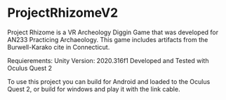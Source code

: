 # ProjectRhizomeV2
Project Rhizome is a VR Archeology Diggin Game that was developed for AN233 Practicing Archaeology. 
This game includes artifacts from the Burwell-Karako cite in Connecticut. 

Requierements:
Unity Version: 2020.316f1
Developed and Tested with Oculus Quest 2

To use this project you can build for Android and loaded to the Oculus Quest 2, or build for windows and play it with the link cable.
